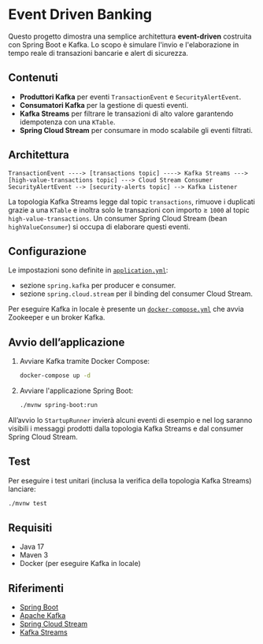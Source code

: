 # Event Driven Banking

Questo progetto dimostra una semplice architettura **event-driven** costruita con Spring Boot e Kafka. Lo scopo è simulare l'invio e l'elaborazione in tempo reale di transazioni bancarie e alert di sicurezza.

## Contenuti
- **Produttori Kafka** per eventi `TransactionEvent` e `SecurityAlertEvent`.
- **Consumatori Kafka** per la gestione di questi eventi.
- **Kafka Streams** per filtrare le transazioni di alto valore garantendo idempotenza con una `KTable`.
- **Spring Cloud Stream** per consumare in modo scalabile gli eventi filtrati.

## Architettura
```
TransactionEvent ----> [transactions topic] ----> Kafka Streams ---> [high-value-transactions topic] ---> Cloud Stream Consumer
SecurityAlertEvent --> [security-alerts topic] --> Kafka Listener
```
La topologia Kafka Streams legge dal topic `transactions`, rimuove i duplicati grazie a una `KTable` e inoltra solo le transazioni con importo ≥ `1000` al topic `high-value-transactions`. Un consumer Spring Cloud Stream (bean `highValueConsumer`) si occupa di elaborare questi eventi.

## Configurazione
Le impostazioni sono definite in [`application.yml`](src/main/resources/application.yml):
- sezione `spring.kafka` per producer e consumer.
- sezione `spring.cloud.stream` per il binding del consumer Cloud Stream.

Per eseguire Kafka in locale è presente un [`docker-compose.yml`](docker-compose.yml) che avvia Zookeeper e un broker Kafka.

## Avvio dell’applicazione
1. Avviare Kafka tramite Docker Compose:
   ```bash
   docker-compose up -d
   ```
2. Avviare l'applicazione Spring Boot:
   ```bash
   ./mvnw spring-boot:run
   ```
All’avvio lo `StartupRunner` invierà alcuni eventi di esempio e nel log saranno visibili i messaggi prodotti dalla topologia Kafka Streams e dal consumer Spring Cloud Stream.

## Test
Per eseguire i test unitari (inclusa la verifica della topologia Kafka Streams) lanciare:
```bash
./mvnw test
```

## Requisiti
- Java 17
- Maven 3
- Docker (per eseguire Kafka in locale)

## Riferimenti
- [Spring Boot](https://spring.io/projects/spring-boot)
- [Apache Kafka](https://kafka.apache.org/)
- [Spring Cloud Stream](https://spring.io/projects/spring-cloud-stream)
- [Kafka Streams](https://kafka.apache.org/documentation/streams/)

